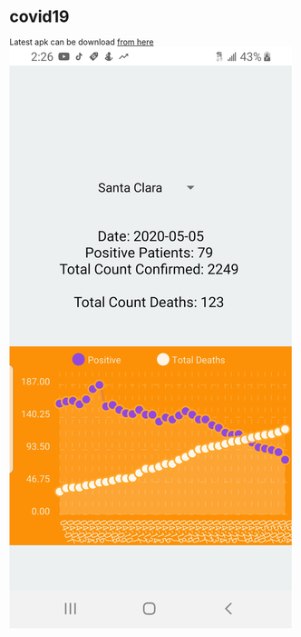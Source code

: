 # covid19
Latest apk can be download [from here](https://exp-shell-app-assets.s3.us-west-1.amazonaws.com/android/%40omer72/covid19-california-by-county-b8d9e58e4da5425fb8413590d16fe359-signed.apk) 
![Screenshot](/Screenshot.jpg)